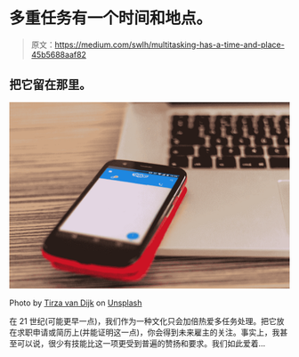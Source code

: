 # 多重任务有一个时间和地点。

> 原文：<https://medium.com/swlh/multitasking-has-a-time-and-place-45b5688aaf82>

## 把它留在那里。

![](img/87db9c2433291845eb31e3c8a6a73f7d.png)

Photo by [Tirza van Dijk](https://unsplash.com/@tirzavandijk?utm_source=medium&utm_medium=referral) on [Unsplash](https://unsplash.com?utm_source=medium&utm_medium=referral)

在 21 世纪(可能更早一点)，我们作为一种文化只会加倍热爱多任务处理。把它放在求职申请或简历上(并能证明这一点)，你会得到未来雇主的关注。事实上，我甚至可以说，很少有技能比这一项更受到普遍的赞扬和要求。我们如此爱着…